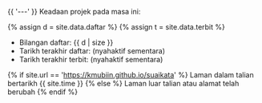 {{ '---' }}
Keadaan projek pada masa ini:

{% assign d = site.data.daftar %}
{% assign t = site.data.terbit %}

- Bilangan daftar: {{ d | size }}
- Tarikh terakhir daftar: (nyahaktif sementara)
- Tarikh terakhir terbit: (nyahaktif sementara)

{% if site.url == 'https://kmubiin.github.io/suaikata' %}
Laman dalam talian bertarikh {{ site.time }}
{% else %}
Laman luar talian atau alamat telah berubah
{% endif %}
